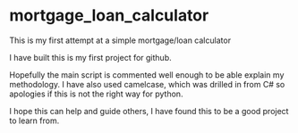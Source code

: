 # mortgage_loan_calculator
This is my first attempt at a simple mortgage/loan calculator

I have built this is my first project for github.

Hopefully the main script is commented well enough to be able  explain my methodology.
I have also used camelcase, which was drilled in from C# so apologies if this is not the right way for python.

I hope this can help and guide others, I have found this to be a good project to learn from.
